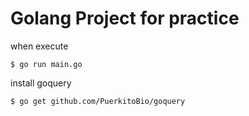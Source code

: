 # Golang Project for practice

when execute
```
$ go run main.go
```

install goquery 
```
$ go get github.com/PuerkitoBio/goquery
```